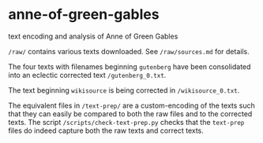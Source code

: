 # anne-of-green-gables
text encoding and analysis of Anne of Green Gables

`/raw/` contains various texts downloaded. See `/raw/sources.md` for details.

The four texts with filenames beginning `gutenberg` have been consolidated into an eclectic corrected text `/gutenberg_0.txt`.

The text beginning `wikisource` is being corrected in `/wikisource_0.txt`.

The equivalent files in `/text-prep/` are a custom-encoding of the texts such that they can easily be compared to both the raw files and to the corrected texts. The script `/scripts/check-text-prep.py` checks that the `text-prep` files do indeed capture both the raw texts and correct texts.
